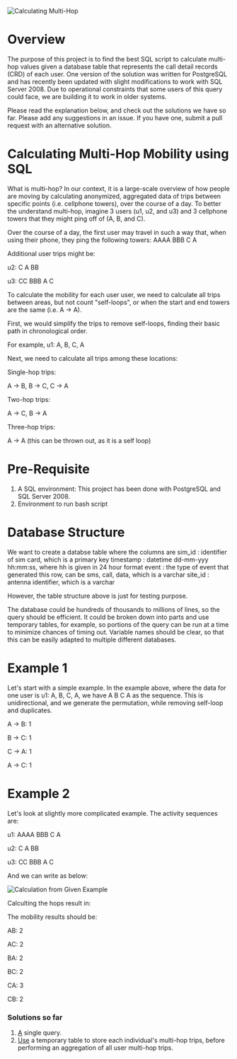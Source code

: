 ![Calculating Multi-Hop](./media/unicef-logo.png)

# Overview

The purpose of this project is to find the best SQL script to calculate multi-hop values given a database table that represents the call detail records (CRD) of each user. One version of the solution was written for PostgreSQL and has recently been updated with slight modifications to work with SQL Server 2008. Due to operational constraints that some users of this query could face, we are building it to work in older systems.

Please read the explanation below, and check out the solutions we have so far. Please add any suggestions in an issue. If you have one, submit a pull request with an alternative solution.

# Calculating Multi-Hop Mobility using SQL
What is multi-hop? In our context, it is a large-scale overview of how people are moving by calculating anonymized, aggregated data of trips between specific points (i.e. cellphone towers), over the course of a day. To better the understand multi-hop, imagine 3 users (u1, u2, and u3) and 3 cellphone towers that they might ping off of (A, B, and C).

Over the course of a day, the first user may travel in such a way that, when using their phone, they ping the following towers:
AAAA BBB C A

Additional user trips might be:

u2: C A BB

u3: CC BBB A C

To calculate the mobility for each user user, we need to calculate all trips between areas, but not count "self-loops", or when the start and end towers are the same (i.e. A -> A).

First, we would simplify the trips to remove self-loops, finding their basic path in chronological order.

For example, u1: A, B, C, A

Next, we need to calculate all trips among these locations:

Single-hop trips:

A -> B, B -> C, C -> A

Two-hop trips:

A -> C, B -> A

Three-hop trips:

 A -> A (this can be thrown out, as it is a self loop)

# Pre-Requisite
1. A SQL environment: This project has been done with PostgreSQL and SQL Server 2008.
2. Environment to run bash script

# Database Structure

We want to create a databse table where the columns are
sim_id : identifier of sim card, which is a primary key
timestamp : datetime dd-mm-yyy hh:mm:ss, where hh is given in 24 hour format
event : the type of event that generated this row, can be sms, call, data, which is a varchar
site_id : antenna identifier, which is a varchar

However, the table structure above is just for testing purpose.

The database could be hundreds of thousands to millions of lines, so the query should be efficient. It could be broken down into parts and use temporary tables, for example, so portions of the query can be run at a time to minimize chances of timing out. Variable names should be clear, so that this can be easily adapted to multiple different databases.

# Example 1
Let's start with a simple example. In the example above, where the data for one user is u1: A, B, C, A, we have A B C A as the sequence. This is unidirectional, and we generate the permutation, while removing self-loop and duplicates.

A -> B: 1

B -> C: 1

C -> A: 1

A -> C: 1

# Example 2

Let's look at slightly more complicated example. The activity sequences are:

u1: AAAA BBB C A

u2: C A BB

u3: CC BBB A C

And we can write as below:

![Calculation from Given Example](./media/diagram1.png)

Calculting the hops result in:

The mobility results should be:

AB: 2

AC: 2

BA: 2

BC: 2

CA: 3

CB: 2


### Solutions so far

1. [A](https://github.com/unicef/magicbox-multihop-mobility/tree/master/solutions/computate) single query.
2. [Use](https://github.com/unicef/magicbox-multihop-mobility/tree/master/solutions/marcellamaki) a temporary table to store each individual's multi-hop trips, before performing an aggregation of all user multi-hop trips.
